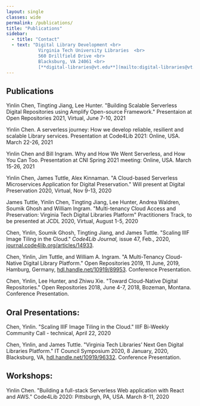 ```yaml
---
layout: single
classes: wide
permalink: /publications/
title: "Publications"
sidebar:
  - title: "Contact"
  - text: "Digital Library Development <br>
            Virginia Tech University Libraries  <br>
            560 Drillfield Drive <br> 
            Blacksburg, VA 24061 <br>  
            [**digital-libraries@vt.edu**](mailto:digital-libraries@vt.edu)"
---
```

## Publications
Yinlin Chen, Tingting Jiang, Lee Hunter. "Building Scalable Serverless Digital Repositories using Amplify Open-source Framework." Presentaion at Open Repositories 2021, Virtual, June 7-10, 2021

Yinlin Chen. A serverless journey: How we develop reliable, resilient and scalable Library services. Presentation at Code4Lib 2021: Online, USA. March 22-26, 2021

Yinlin Chen and Bill Ingram. Why and How We Went Serverless, and How You Can Too. Presentation at CNI Spring 2021 meeting: Online, USA. March 15-26, 2021

Yinlin Chen, James Tuttle, Alex Kinnaman. "A Cloud-based Serverless Microservices Application for Digital Preservation." Will present at Digital Preservation 2020, Virtual, Nov 9-13, 2020

James Tuttle, Yinlin Chen, Tingting Jiang, Lee Hunter, Andrea Waldren, Soumik Ghosh and William Ingram. "Multi-tenancy Cloud Access and Preservation: Virginia Tech Digital Libraries Platform" Practitioners Track, to be presented at JCDL 2020, Virtual, August 1-5, 2020

Chen, Yinlin, Soumik Ghosh, Tingting Jiang, and James Tuttle. "Scaling IIIF Image Tiling in the Cloud." *Code4Lib Journal,* issue 47, Feb., 2020, [journal.code4lib.org/articles/14933](https://journal.code4lib.org/articles/14933).

Chen, Yinlin, Jim Tuttle, and William A. Ingram. "A Multi-Tenancy Cloud-Native Digital Library Platform." Open Repositories 2019, 11 June, 2019, Hamburg, Germany, [hdl.handle.net/10919/89953](http://hdl.handle.net/10919/89953). Conference Presentation.

Chen, Yinlin, Lee Hunter, and Zhiwu Xie. "Toward Cloud-Native Digital Repositories." Open Repositories 2018, June 4-7, 2018, Bozeman, Montana. Conference Presentation.

## Oral Presentations:

Chen, Yinlin. "Scaling IIIF Image Tiling in the Cloud." IIIF Bi-Weekly Community Call - technical, April 22, 2020

Chen, Yinlin, and James Tuttle. "Virginia Tech Libraries’ Next Gen Digital Libraries Platform." IT Council Symposium 2020, 8 January, 2020, Blacksburg, VA, [hdl.handle.net/10919/96332](http://hdl.handle.net/10919/96332). Conference Presentation.

## Workshops:

Yinlin Chen. "Building a full-stack Serverless Web application with React and AWS." Code4Lib 2020: Pittsburgh, PA, USA. March 8-11, 2020
